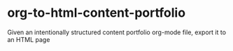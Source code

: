 # org-to-html-content-portfolio
Given an intentionally structured content portfolio org-mode file, export it to an HTML page
